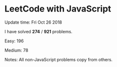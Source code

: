 # LeetCode with JavaScript

Update time: Fri Oct 26 2018

I have solved **274** / **921** problems.

Easy: 196

Medium: 78

Notes: All non-JavaScript problems copy from others.